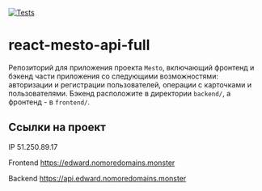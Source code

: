 [![Tests](https://github.com/EdwardZhr/react-mesto-api-full-gha/actions/workflows/tests.yml/badge.svg)](https://github.com/EdwardZhr/react-mesto-api-full-gha/actions/workflows/tests.yml)
# react-mesto-api-full
Репозиторий для приложения проекта `Mesto`, включающий фронтенд и бэкенд части приложения со следующими возможностями: авторизации и регистрации пользователей, операции с карточками и пользователями. Бэкенд расположите в директории `backend/`, а фронтенд - в `frontend/`. 

## Ссылки на проект

IP 51.250.89.17

Frontend https://edward.nomoredomains.monster

Backend https://api.edward.nomoredomains.monster
